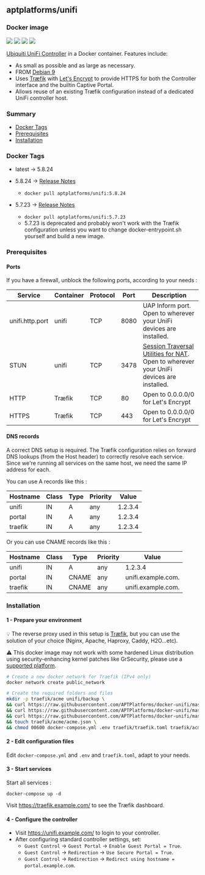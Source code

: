 ## aptplatforms/unifi

### Docker image

[![](https://images.microbadger.com/badges/image/aptplatforms/unifi:latest.svg)](https://microbadger.com/images/aptplatforms/unifi:latest) [![](https://img.shields.io/docker/automated/aptplatforms/unifi.svg)](https://hub.docker.com/r/aptplatforms/unifi/builds/) [![](https://img.shields.io/docker/pulls/aptplatforms/unifi.svg)](https://hub.docker.com/r/aptplatforms/unifi/) [![](https://img.shields.io/docker/stars/aptplatforms/unifi.svg)](https://hub.docker.com/r/aptplatforms/unifi/)

[Ubiquiti UniFi Controller](https://www.ubnt.com/download/unifi/default/default/unifi-sdn-controller-5824-debianubuntu-linux) in a Docker container. Features include:

- As small as possible and as large as necessary.
- FROM [Debian 9](https://hub.docker.com/\_/debian/)
- Uses [Tr&aelig;fik](https://traefik.io/) with [Let's Encrypt](https://letsencrypt.org/) to provide HTTPS for both the Controller interface and the builtin Captive Portal.
- Allows reuse of an existing Tr&aelig;fik configuration instead of a
  dedicated UniFi controller host.

### Summary

- [Docker Tags](#docker-tags)
- [Prerequisites](#prerequisites)
- [Installation](#installation)


### Docker Tags

* latest &rarr; 5.8.24

- 5.8.24 &rarr; [Release Notes](https://community.ubnt.com/t5/UniFi-Updates-Blog/UniFi-SDN-Controller-5-8-24-Stable-has-been-released/ba-p/2404580)
    - `docker pull aptplatforms/unifi:5.8.24`

- 5.7.23 &rarr; [Release Notes](https://community.ubnt.com/t5/UniFi-Updates-Blog/UniFi-5-7-23-Stable-has-been-released/ba-p/2318813)
    - `docker pull aptplatforms/unifi:5.7.23`
    - 5.7.23 is deprecated and probably won't work with the Tr&aelig;fik configuration unless you want to change docker-entrypoint.sh yourself and build a new image.

### Prerequisites

#### Ports

If you have a firewall, unblock the following ports, according to your needs :

| Service | Container | Protocol | Port | Description |
| ------- | --------- | -------- | ---- | ----------- |
| unifi.http.port | unifi | TCP | 8080 | UAP Inform port. Open to wherever your UniFi devices are installed. |
| STUN | unifi | TCP | 3478 | [Session Traversal Utilities for NAT](https://help.ubnt.com/hc/en-us/articles/115015457668-UniFi-Troubleshooting-STUN-Communication-Errors#whatisstun). Open to wherever your UniFi devices are installed. |
| HTTP | Tr&aelig;fik | TCP | 80 | Open to 0.0.0.0/0 for Let's Encrypt |
| HTTPS | Tr&aelig;fik | TCP | 443 | Open to 0.0.0.0/0 for Let's Encrypt |

#### DNS records

A correct DNS setup is required. The Tr&aelig;fik configuration relies on
forward DNS lookups (from the Host header) to correctly resolve each service.
Since we're running all services on the same host, we need the same IP address
for each.

You can use A records like this :

| Hostname | Class | Type | Priority | Value |
| -------- | ----- | ---- | -------- | ----- |
| unifi | IN | A | any | 1.2.3.4 |
| portal | IN | A | any | 1.2.3.4 |
| traefik | IN | A | any | 1.2.3.4 |

Or you can use CNAME records like this :

| Hostname | Class | Type | Priority | Value |
| -------- | ----- | ---- | -------- | ----- |
| unifi | IN | A | any | 1.2.3.4 |
| portal | IN | CNAME | any | unifi.example.com. |
| traefik | IN | CNAME | any | unifi.example.com. |

### Installation

#### 1 - Prepare your environment

:bulb: The reverse proxy used in this setup is [Tr&aelig;fik](https://traefik.io/), but you can use the solution of your choice (Nginx, Apache, Haproxy, Caddy, H2O...etc).

:warning: This docker image may not work with some hardened Linux distribution using security-enhancing kernel patches like GrSecurity, please use a [supported platform](https://docs.docker.com/install/#supported-platforms).

```bash
# Create a new docker network for Traefik (IPv4 only)
docker network create public_network

# Create the required folders and files
mkdir -p traefik/acme unifi/backup \
&& curl https://raw.githubusercontent.com/APTPlatforms/docker-unifi/master/docker-compose.sample.yml -o docker-compose.yml \
&& curl https://raw.githubusercontent.com/APTPlatforms/docker-unifi/master/sample.env -o .env \
&& curl https://raw.githubusercontent.com/APTPlatforms/docker-unifi/master/traefik.sample.toml -o traefik/traefik.toml \
&& touch traefik/acme/acme.json \
&& chmod 00600 docker-compose.yml .env traefik/traefik.toml traefik/acme/acme.json
```

#### 2 - Edit configuration files

Edit `docker-compose.yml` and `.env` and `traefik.toml`, adapt to your needs.

#### 3 - Start services

Start all services :

```
docker-compose up -d
```

Visit <https://traefik.example.com/> to see the Tr&aelig;fik dashboard.

#### 4 - Configure the controller

- Visit <https://unifi.example.com/> to login to your controller.
- After configuring standard controller settings, set:
    - `Guest Control` &rarr; `Guest Portal` &rarr; `Enable Guest Portal = True`.
    - `Guest Control` &rarr; `Redirection` &rarr; `Use Secure Portal = True`.
    - `Guest Control` &rarr; `Redirection` &rarr; `Redirect using hostname = portal.example.com`.
